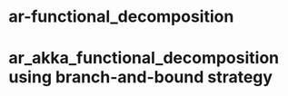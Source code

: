 ar-functional_decomposition
===========
# ar_akka_functional_decomposition using branch-and-bound strategy
